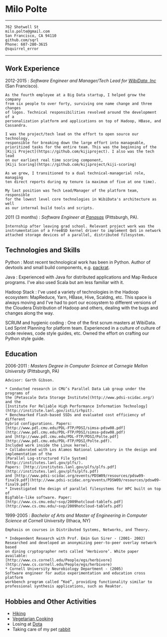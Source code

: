 Milo Polte
==========


----

`762 Shotwell St                                      milo.polte@gmail.com`  
`San Francisco, CA 94110                                   github.com/sqrl`  
`Phone: 607-280-3615                                       @squirrel_error`  

----


Work Experience
---------------

2012-2015
:   *Software Engineer and Manager/Tech Lead for [WibiData, Inc](https://www.wibidata.com)* (San Francisco).
    
    As the fourth employee at a Big Data startup, I helped grow the company
    from six people to over forty, surviving one name change and three changes
    of logos. Technical responsibilities revolved around the development of a
    personalization platform and applications on top of Hadoop, HBase, and
    Cassandra.
    
    I was the project/tech lead on the effort to open source our technology,
    responsible for breaking down the large effort into manageable,
    prioritized tasks for the entire team. This was the beginning of the
    [Kiji Project](https://github.com/kijiproject). I also was the tech lead
    on our earliest real time scoring component,
    [Kiji Scoring](https://github.com/kijiproject/kiji-scoring)
    
    As we grew, I transitioned to a dual technical-managerial role, managing
    ten direct reports during my tenure (a maximum of five at one time).
    
    My last position was Tech Lead/Manager of the platform team, responsible
    for the lowest level core technologies in WibiData's architecture as well
    as our internal build tools and scripts.

2011 (3 months)
:   *Software Engineer at [Panasas](http://www.panasas.com/)* (Pittsburgh, PA).

    Internship after leaving grad school. Relevant project work was the
    instrumentation of a FreeBSD kernel driver to implement QoS in network
    attached storage devices of a parallel, distributed filesystem.
    
Technologies and Skills
-----------------------
Python
:   Most recent technological work has been in Python. Author of devtools and
    small build components, e.g. [packrat](https://github.com/sqrl/packrat).

Java
:   Experienced with Java for distributed applications and Map Reduce programs.
    I've also used Scala but am less familiar with it.

Hadoop Stack
:   I've used a variety of technologies in the Hadoop ecosystem: MapReduce,
    Yarn, HBase, Hive, Scaldng, etc. This space is always moving and I've had
    to port our ecosystem to different versions of the Cloudera Distribution of
    Hadoop and others, dealing with the bugs and changes along the way.

SCRUM and hygienic coding
:   One of the first scrum masters at WibiData.  Led Sprint Planning for
    platform team. Experienced in a culture of culture of code reviews, code
    style guides, etc. Owned the effort on crafting our Python style guide.

Education
---------

2006-2011
:   *Masters Degree in Computer Science at Carnegie Mellon University*
    (Pittsburgh, PA)
    
    Advisor: Garth Gibson.
    
    * Conducted research in CMU’s Parallel Data Lab group under the programs of 
    the [Petascale Data Storage Institute](http://www.pdsi-scidac.org/) and the
    [Institute For Reliable High Performance Information Technology](http://institute.lanl.gov/isti/irhpit).
    * Benchmarked Flash-based SSDs and evaluated cost efficiency of different
    hybrid configurations. Papers:
    [http://www.pdl.cmu.edu/PDL-FTP/PDSI/simsa-pdsw08.pdf](http://www.pdl.cmu.edu/PDL-FTP/PDSI/simsa-pdsw08.pdf)
    and [http://www.pdl.cmu.edu/PDL-FTP/PDSI/Polte.pdf](http://www.pdl.cmu.edu/PDL-FTP/PDSI/Polte.pdf).
    Included work inside the Linux kernel.
    * Collaborated with Los Alamos National Laboratory in the design and
    implementation of the
    [Parallel Log-structured File System](http://institutes.lanl.gov/plfs/).
    Papers: [http://institutes.lanl.gov/plfs/plfs.pdf](http://institutes.lanl.gov/plfs/plfs.pdf)
    and [http://www.pdsi-scidac.org/events/PDSW09/resources/pdsw09-final9.pdf](http://www.pdsi-scidac.org/events/PDSW09/resources/pdsw09-final9.pdf)
    * Investigated the design of parallel filesystems for HPC built on top of
    BigTable-like software. Paper:
    [http://www.cs.cmu.edu/~svp/2009hotcloud-tablefs.pdf](http://www.cs.cmu.edu/~svp/2009hotcloud-tablefs.pdf)
    
1999-2005
:   *Bachelor of Arts and Master of Engineering in Computer Science at Cornell
    University* (Ithaca, NY)
    
    Emphasis on courses in Distributed Systems, Networks, and Theory.
    
    * Independent Research with Prof. Emin Gun Sirer - (2001- 2002)
    Researched and developed an anonymizing peer-to-peer overlay network based
    on dining cryptographer nets called ‘Herbivore’. White paper available:
    [http://www.cs.cornell.edu/People/egs/herbivore](http://www.cs.cornell.edu/People/egs/herbivore)
    * Cornell University Neurobiology Department - (2005)
    Software engineer for audio experimentation and education cross platform
    workbench program called “Koé”, providing functionality similar to
    professional synthesis applications, such as Reaktor.

Hobbies and Other Activities
----------------------------

* [Hiking](http://i.imgur.com/ApbbKi8.jpg)
* [Vegetarian Cooking](http://markbittman.com/book/how-to-cook-everything-vegetarian/)
* Losing at [Dota](http://blog.dota2.com/)
* Taking care of my pet [rabbit](https://www.youtube.com/watch?v=SzU_dGHykZ4)